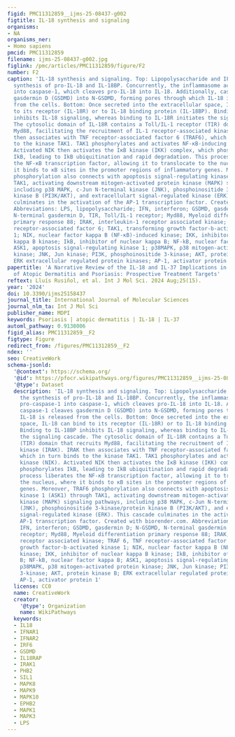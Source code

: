 ```yaml
---
figid: PMC11312859__ijms-25-08437-g002
figtitle: IL-18 synthesis and signaling
organisms:
- NA
organisms_ner:
- Homo sapiens
pmcid: PMC11312859
filename: ijms-25-08437-g002.jpg
figlink: /pmc/articles/PMC11312859/figure/F2
number: F2
caption: 'IL-18 synthesis and signaling. Top: Lipopolysaccharide and IFN induce the
  synthesis of pro-IL-18 and IL-18BP. Concurrently, the inflammasome activates pro-caspase-1
  into caspase-1, which cleaves pro-IL-18 into IL-18. Additionally, caspase-1 cleaves
  gasdermin D (GSDMD) into N-GSDMD, forming pores through which IL-18 is released
  from the cells. Bottom: Once secreted into the extracellular space, IL-18 can bind
  to its receptor (IL-18R) or to IL-18 binding protein (IL-18BP). Binding to IL-18BP
  inhibits IL-18 signaling, whereas binding to IL-18R initiates the signaling cascade.
  The cytosolic domain of IL-18R contains a Toll/IL-1 receptor (TIR) domain that recruits
  Myd88, facilitating the recruitment of IL-1 receptor-associated kinase (IRAK). IRAK
  then associates with TNF receptor-associated factor 6 (TRAF6), which in turn binds
  to the kinase TAK1. TAK1 phosphorylates and activates NF-κB-inducing kinase (NIK).
  Activated NIK then activates the IκB kinase (IKK) complex, which phosphorylates
  IkB, leading to IkB ubiquitination and rapid degradation. This process liberates
  the NF-κB transcription factor, allowing it to translocate to the nucleus, where
  it binds to κB sites in the promoter regions of inflammatory genes. Moreover, TRAF6
  phosphorylation also connects with apoptosis signal-regulating kinase 1 (ASK1) through
  TAK1, activating downstream mitogen-activated protein kinase (MAPK) signaling pathways,
  including p38 MAPK, c-Jun N-terminal kinase (JNK), phosphoinositide 3-kinase/protein
  kinase B (PI3K/AKT), and extracellulart signal-regulated kinase (ERK). This cascade
  culminates in the activation of the AP-1 transcription factor. Created with biorender.com.
  Abbreviations: LPS, lipopolysaccharide; IFN, interferon; GSDMD, gasdermin D; N-GSDMD,
  N-terminal gasdermin D, TIR, Toll/IL-1 receptor; Myd88, Myeloid differentiation
  primary response 88; IRAK, interleukin-1 receptor associated kinase; TRAF 6, TNF
  receptor-associated factor 6; TAK1, transforming growth factor-b-activated kinase
  1; NIK, nuclear factor kappa B (NF-κB)-induced kinase; IKK, inhibitor of nuclear
  kappa B kinase; IkB, inhibitor of nuclear kappa B; NF-kB, nuclear factor kappa B;
  ASK1, apoptosis signal-regulating kinase 1; p38MAPK, p38 mitogen-activated protein
  kinase; JNK, Jun kinase; PI3K, phosphoinositide 3-kinase; AKT, protein kinase B;
  ERK extracellular regulated protein kinases; AP-1, activator protein 1'
papertitle: 'A Narrative Review of the IL-18 and IL-37 Implications in the Pathogenesis
  of Atopic Dermatitis and Psoriasis: Prospective Treatment Targets'
reftext: Lluís Rusiñol, et al. Int J Mol Sci. 2024 Aug;25(15).
year: '2024'
doi: 10.3390/ijms25158437
journal_title: International Journal of Molecular Sciences
journal_nlm_ta: Int J Mol Sci
publisher_name: MDPI
keywords: Psoriasis | atopic dermatitis | IL-18 | IL-37
automl_pathway: 0.9138006
figid_alias: PMC11312859__F2
figtype: Figure
redirect_from: /figures/PMC11312859__F2
ndex: ''
seo: CreativeWork
schema-jsonld:
  '@context': https://schema.org/
  '@id': https://pfocr.wikipathways.org/figures/PMC11312859__ijms-25-08437-g002.html
  '@type': Dataset
  description: 'IL-18 synthesis and signaling. Top: Lipopolysaccharide and IFN induce
    the synthesis of pro-IL-18 and IL-18BP. Concurrently, the inflammasome activates
    pro-caspase-1 into caspase-1, which cleaves pro-IL-18 into IL-18. Additionally,
    caspase-1 cleaves gasdermin D (GSDMD) into N-GSDMD, forming pores through which
    IL-18 is released from the cells. Bottom: Once secreted into the extracellular
    space, IL-18 can bind to its receptor (IL-18R) or to IL-18 binding protein (IL-18BP).
    Binding to IL-18BP inhibits IL-18 signaling, whereas binding to IL-18R initiates
    the signaling cascade. The cytosolic domain of IL-18R contains a Toll/IL-1 receptor
    (TIR) domain that recruits Myd88, facilitating the recruitment of IL-1 receptor-associated
    kinase (IRAK). IRAK then associates with TNF receptor-associated factor 6 (TRAF6),
    which in turn binds to the kinase TAK1. TAK1 phosphorylates and activates NF-κB-inducing
    kinase (NIK). Activated NIK then activates the IκB kinase (IKK) complex, which
    phosphorylates IkB, leading to IkB ubiquitination and rapid degradation. This
    process liberates the NF-κB transcription factor, allowing it to translocate to
    the nucleus, where it binds to κB sites in the promoter regions of inflammatory
    genes. Moreover, TRAF6 phosphorylation also connects with apoptosis signal-regulating
    kinase 1 (ASK1) through TAK1, activating downstream mitogen-activated protein
    kinase (MAPK) signaling pathways, including p38 MAPK, c-Jun N-terminal kinase
    (JNK), phosphoinositide 3-kinase/protein kinase B (PI3K/AKT), and extracellulart
    signal-regulated kinase (ERK). This cascade culminates in the activation of the
    AP-1 transcription factor. Created with biorender.com. Abbreviations: LPS, lipopolysaccharide;
    IFN, interferon; GSDMD, gasdermin D; N-GSDMD, N-terminal gasdermin D, TIR, Toll/IL-1
    receptor; Myd88, Myeloid differentiation primary response 88; IRAK, interleukin-1
    receptor associated kinase; TRAF 6, TNF receptor-associated factor 6; TAK1, transforming
    growth factor-b-activated kinase 1; NIK, nuclear factor kappa B (NF-κB)-induced
    kinase; IKK, inhibitor of nuclear kappa B kinase; IkB, inhibitor of nuclear kappa
    B; NF-kB, nuclear factor kappa B; ASK1, apoptosis signal-regulating kinase 1;
    p38MAPK, p38 mitogen-activated protein kinase; JNK, Jun kinase; PI3K, phosphoinositide
    3-kinase; AKT, protein kinase B; ERK extracellular regulated protein kinases;
    AP-1, activator protein 1'
  license: CC0
  name: CreativeWork
  creator:
    '@type': Organization
    name: WikiPathways
  keywords:
  - IL18
  - IFNAR1
  - IFNAR2
  - IRF6
  - GSDMD
  - IL18RAP
  - IRAK1
  - PHB2
  - SIL1
  - MAPK8
  - MAPK9
  - MAPK10
  - EPHB2
  - MAPK1
  - MAPK3
  - LPS
---
```

